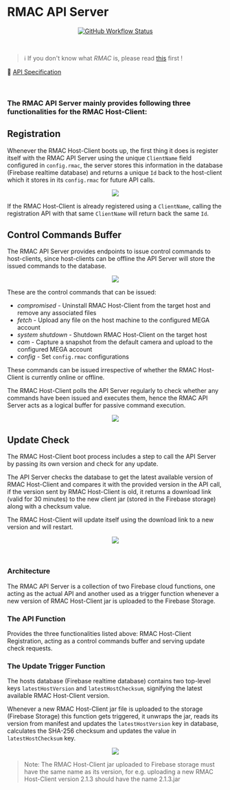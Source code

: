 # RMAC API Server

<p align="center">
<a href="https://github.com/saurabh-prosoft/rmac/actions/workflows/build-deploy-api-server.yml">
<img alt="GitHub Workflow Status" src="https://img.shields.io/github/actions/workflow/status/saurabh-prosoft/rmac/build-deploy-api-server.yml?branch=main&label=Build%20%26%20Deploy&logo=data%3Aimage%2Fpng%3Bbase64%2CiVBORw0KGgoAAAANSUhEUgAAABAAAAAQEAYAAABPYyMiAAAABGdBTUEAALGPC%2FxhBQAAACBjSFJNAAB6JgAAgIQAAPoAAACA6AAAdTAAAOpgAAA6mAAAF3CculE8AAAABmJLR0QAAAAAAAD5Q7t%2FAAAACXBIWXMAAABgAAAAYADwa0LPAAAAB3RJTUUH5gUKFyETutzc4wAABApJREFUSMedlH1M1WUUxz%2Fnd2HGVsyLeMk%2F2HRo%2BgerSeIE3eRNJoo01Li6xaw1UAspV7zNF0Rteq9by%2BlUslUiMzEvKPEiV2DpFJZbOcNcGBW5ZclVzIGIee%2Fv9Ede2rjdXev717Nn55zP95zn2RHGqazMtV21qYk2%2BQjS02nTU9DdbZi%2BPigq2jUlL0%2Fk2jX%2Bo8oW1TtVV63CrfGwezefyh%2BwZ4%2BMD6xIa5ipmpTkazF9cOaMVOKAyEiW4oGBAWOGz4rGx%2B%2BakmcXw%2BMJBnxLG1R14sSnEsxXUZeLTHKQtLSxgNucgP5%2Bo%2FQb14hqc3PFFtf7qvPn7%2BrM7RXp7qaATLSoaCyhmclgs%2Fm%2BCvsFVq8O1XF4%2FqPPwWqlHjuycGFAwA15ESoqDHmJLZCSYj7NILS2lpe74lULC6nmPCxbNj5PjukpJCYmGPjdV%2BqdatpshtNyFRobOcQDsFhok40wOoqbRrSz03F2eanI8eNheFmHdnUxyLdIRobCbKiulipA%2FoUwTXrBag0O1mGko0P28gLEx%2FMsL6OtrUaUzEDy88053iXg9XKZIwCG7pZRpLiYJj6AW7dCfyf9ENavL%2Fv5ZKPq1q2gqipiydSpcPq0H6x2sqClZWRmxPeQm%2Fv3096543Dm2cW4d29sov7DOwlfJKgZHW2Z%2FucpJC9P6ogFm00iCQerVd%2BgDoqLA%2Fys03CorDQ%2Blj7o6PDlMws2bHjQFzEdXbNm35Ilz4nx8GGwdoQnVLn95HU1S0p0qvQgTmfAXEpxwbZtzkkrjolUVT1p3ZAGSnc2rFVz7lzLQ3MmEh6u1zUbTU4OZsQ%2FEce0lTki27f%2FbwMl5%2BsnqSYkGHF6Fc6epVnS0AkTKPBdQ7Kz6TTeRBcswE06smNHQOFGKYf9%2BxnRGXD3rllAJzowYHnddwTq6vx7JMCAv2MZMksRt5tZHISbN3UpI%2BjFi%2FIJUYjdbgwTBVlZZgp9aGpqMCMB%2BmehRUFqqhEK7PUxgmZlSTuVSGwsg7wGpumbYPSijx450lccEGPnTi5wC%2FbtC2ng8UIzEyyz0b17jfIvXTfUTEwMBg4b4hAcPMgVhmHePH3GcKKZmc7NudViXLo0VvgC62FwMAD4q3wGtbXUyVy0sJAoLsPQEFWSA0lJhuYyDDU1lLMFIiMlw5eI5uSMgX%2FnByQ5OSj4sfQ9ItDbtwPuRW2o2%2B3oXx4rxuHD1OgxWLxY5%2BjXyLlzUtbjmqOmx0MtFUh0NHGyGb1%2Fnx%2B1CfF6Q4H9qvjtRJ2akyebGZb9SE8P2bwNMTFjHT8GO75b%2BZNIV5c%2Fz5ArrEWKiuhmEXg83NM2pL9fG3QjmpERCuyX%2F1drqRyA1FRqeB5tbyeOZRAWpkflKmzaND7vL7TQ7bt9WJJoAAAAJXRFWHRkYXRlOmNyZWF0ZQAyMDIyLTA1LTEwVDIzOjMzOjE5KzAwOjAw7KPZpwAAACV0RVh0ZGF0ZTptb2RpZnkAMjAyMi0wNS0xMFQyMzozMzoxOSswMDowMJ3%2BYRsAAAAASUVORK5CYII%3D&style=flat-square">
</a>
</p>

<br/>

> :information_source: If you don't know what _RMAC_ is, please read [this](https://github.com/saurabh-prosoft/rmac#readme) first !

:page_facing_up: [API Specification](https://github.com/saurabh-prosoft/rmac/blob/main/api-server/functions/scripts/swagger.yml)

<br />

### The RMAC API Server mainly provides following three functionalities for the RMAC Host-Client:

## Registration

Whenever the RMAC Host-Client boots up, the first thing it does is register itself with the RMAC API Server using the unique `ClientName` field configured in `config.rmac`, the server stores this information in the database (Firebase realtime database) and returns a unique `Id` back to the host-client which it stores in its `config.rmac` for future API calls.

<p align="center">
<img src="https://raw.githubusercontent.com/saurabh-prosoft/saurabh-prosoft.github.io/readme-resources/rmac/rmac-host-client-registration.png" />
</p>

If the RMAC Host-Client is already registered using a `ClientName`, calling the registration API with that same `ClientName` will return back the same `Id`.

## Control Commands Buffer

The RMAC API Server provides endpoints to issue control commands to host-clients, since host-clients can be offline the API Server will store the issued commands to the database.

<p align="center">
<img src="https://raw.githubusercontent.com/saurabh-prosoft/saurabh-prosoft.github.io/readme-resources/rmac/rmac-host-client-command-offline.png" />
</p>

These are the control commands that can be issued:

- _compromised_ - Uninstall RMAC Host-Client from the target host and remove any associated files
- _fetch_ - Upload any file on the host machine to the configured MEGA account
- _system shutdown_ - Shutdown RMAC Host-Client on the target host
- _cam_ - Capture a snapshot from the default camera and upload to the configured MEGA account
- _config_ - Set `config.rmac` configurations

These commands can be issued irrespective of whether the RMAC Host-Client is currently online or offline.

The RMAC Host-Client polls the API Server regularly to check whether any commands have been issued and executes them, hence the RMAC API Server acts as a logical buffer for passive command execution.

<p align="center">
<img src="https://raw.githubusercontent.com/saurabh-prosoft/saurabh-prosoft.github.io/readme-resources/rmac/rmac-host-client-command-online.png" />
</p>

## Update Check

The RMAC Host-Client boot process includes a step to call the API Server by passing its own version and check for any update.

The API Server checks the database to get the latest available version of RMAC Host-Client and compares it with the provided version in the API call, if the version sent by RMAC Host-Client is old, it returns a download link (valid for 30 minutes) to the new client jar (stored in the Firebase storage) along with a checksum value.

The RMAC Host-Client will update itself using the download link to a new version and will restart.

<p align="center">
<img src="https://raw.githubusercontent.com/saurabh-prosoft/saurabh-prosoft.github.io/readme-resources/rmac/rmac-host-client-update.png" />
</p>

<br/>

### Architecture

The RMAC API Server is a collection of two Firebase cloud functions, one acting as the actual API and another used as a trigger function whenever a new version of RMAC Host-Client jar is uploaded to the Firebase Storage.

### The API Function

Provides the three functionalities listed above: RMAC Host-Client Registration, acting as a control commands buffer and serving update check requests.

### The Update Trigger Function

The hosts database (Firebase realtime database) contains two top-level keys `latestHostVersion` and `latestHostChecksum`, signifying the latest available RMAC Host-Client version.

Whenever a new RMAC Host-Client jar file is uploaded to the storage (Firebase Storage) this function gets triggered, it unwraps the jar, reads its version from manifest and updates the `latestHostVersion` key in database, calculates the SHA-256 checksum and updates the value in `latestHostChecksum` key.

<p align="center">
<img src="https://raw.githubusercontent.com/saurabh-prosoft/saurabh-prosoft.github.io/readme-resources/rmac/rmac-host-client-update-function.png" />
</p>

> Note: The RMAC Host-Client jar uploaded to Firebase storage must have the same name as its version, for e.g. uploading a new RMAC Host-Client version 2.1.3 should have the name 2.1.3.jar
